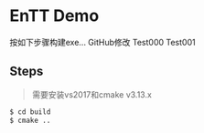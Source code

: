 # EnTT Demo
按如下步骤构建exe...
GitHub修改
Test000
Test001
## Steps
> 需要安装vs2017和cmake v3.13.x

```bash
$ cd build
$ cmake ..
```